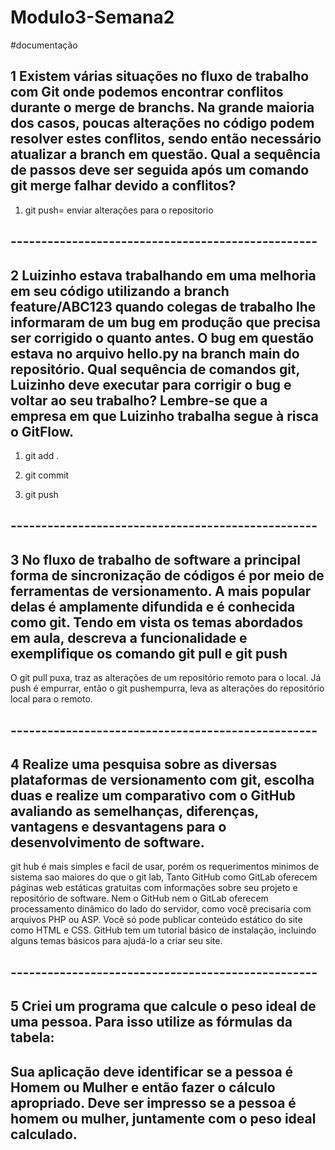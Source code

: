 # Modulo3-Semana2

#documentação
## 1 Existem várias situações no fluxo de trabalho com Git onde podemos encontrar conflitos durante o merge de branchs. Na grande maioria dos casos, poucas alterações no código podem resolver estes conflitos, sendo então necessário atualizar a branch em questão. Qual a sequência de passos deve ser seguida após um comando git merge falhar devido a conflitos?

1. git push= enviar alterações para o repositorio

## --------------------------------------------------
## 2 Luizinho estava trabalhando em uma melhoria em seu código utilizando a branch feature/ABC123  quando colegas de trabalho lhe informaram de um bug em produção que precisa ser corrigido o quanto antes. O bug em questão estava no arquivo hello.py na branch main do repositório. Qual sequência de comandos git, Luizinho deve executar para corrigir o bug e voltar ao seu trabalho? Lembre-se que a empresa em que Luizinho trabalha segue à risca o GitFlow.


1. git add .

2. git commit

3. git push

## --------------------------------------------------
## 3 No fluxo de trabalho de software a principal forma de sincronização de códigos é por meio de ferramentas de versionamento. A mais popular delas é amplamente difundida e é conhecida como git. Tendo em vista os temas abordados em aula, descreva a funcionalidade e exemplifique os comando git pull e git push 

O git pull puxa, traz as alterações de um repositório remoto para o local. Já push é empurrar, então o git pushempurra, leva as alterações do repositório local para o remoto.

## --------------------------------------------------

## 4 Realize uma pesquisa sobre as diversas plataformas de versionamento com git, escolha duas e realize um comparativo com o GitHub avaliando as semelhanças, diferenças, vantagens e desvantagens para o desenvolvimento de software.

git hub é mais simples e facil de usar, porém os requerimentos minimos de sistema sao maiores do que o git lab, Tanto GitHub como GitLab oferecem páginas web estáticas gratuitas com informações sobre seu projeto e repositório de software.
Nem o GitHub nem o GitLab oferecem processamento dinâmico do lado do servidor, como você precisaria com arquivos PHP ou ASP. Você só pode publicar conteúdo estático do site como HTML e CSS.
GitHub tem um tutorial básico de instalação, incluindo alguns temas básicos para ajudá-lo a criar seu site.

## --------------------------------------------------

## 5 Criei um programa que calcule o peso ideal de uma pessoa. Para isso utilize as fórmulas da tabela:
## Sua aplicação deve identificar se a pessoa é Homem ou Mulher e então fazer o cálculo apropriado. Deve ser impresso se a pessoa é homem ou mulher, juntamente com o peso ideal calculado.
